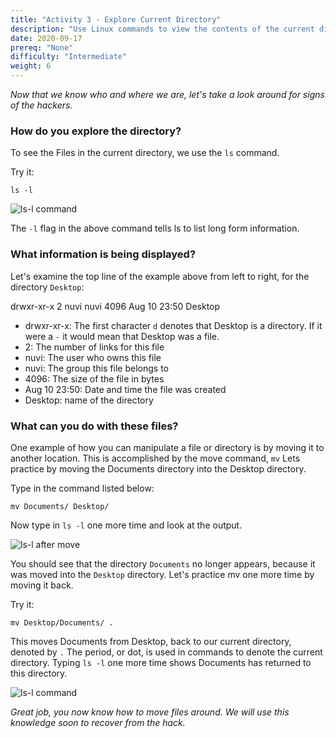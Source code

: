 ```yaml
---
title: "Activity 3 - Explore Current Directory"
description: "Use Linux commands to view the contents of the current directory"
date: 2020-09-17
prereq: "None"
difficulty: "Intermediate"
weight: 6
---
```


*Now that we know who and where we are, let's take a look around for signs of the hackers.*

### How do you explore the directory?

To see the Files in the current directory, we use the `ls` command.

Try it:
```
ls -l
```

![ls-l command](../images/03_ls-l.png?classes=border,shadow)

The `-l` flag in the above command tells ls to list long form information.

### What information is being displayed?

Let's examine the top line of the example above from left to right, for the directory `Desktop`:

drwxr-xr-x 2 nuvi nuvi 4096 Aug 10 23:50 Desktop

- drwxr-xr-x: The first character `d` denotes that Desktop is a directory. If it were a `-` it would mean that Desktop was a file.
- 2: The number of links for this file
- nuvi: The user who owns this file
- nuvi: The group this file belongs to
- 4096: The size of the file in bytes
- Aug 10 23:50: Date and time the file was created
- Desktop: name of the directory

### What can you do with these files?

One example of how you can manipulate a file or directory is by moving it to another location. This is accomplished by the move command, `mv` Lets practice by moving the Documents directory into the Desktop directory. 

Type in the command listed below:
```
mv Documents/ Desktop/
```

Now type in `ls -l` one more time and look at the output.

![ls-l after move](../images/03_ls-l_after_move.PNG?classes=border,shadow)

You should see that the directory `Documents` no longer appears, because it was moved into the `Desktop` directory. Let's practice mv one more time by moving it back. 

Try it:
```
mv Desktop/Documents/ .
```

This moves Documents from Desktop, back to our current directory, denoted by `.` The period, or dot, is used in commands to denote the current directory. Typing `ls -l` one more time shows Documents has returned to this directory. 

![ls-l command](../images/03_ls-l.png?classes=border,shadow)

*Great job, you now know how to move files around. We will use this knowledge soon to recover from the hack.*